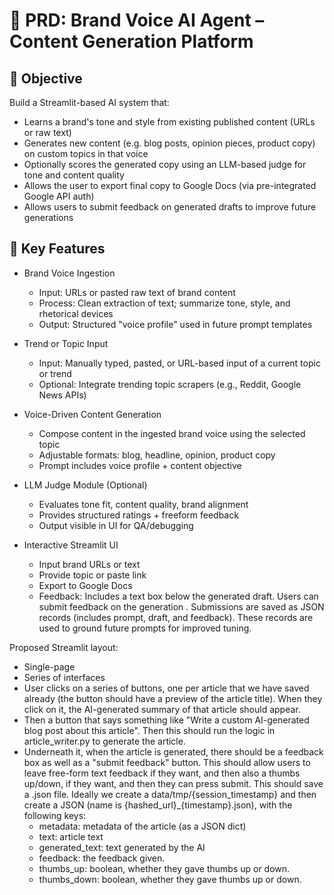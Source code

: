 # 🧠 PRD: Brand Voice AI Agent – Content Generation Platform

## 🎯 Objective

Build a Streamlit-based AI system that:

- Learns a brand's tone and style from existing published content (URLs or raw text)
- Generates new content (e.g. blog posts, opinion pieces, product copy) on custom topics in that voice
- Optionally scores the generated copy using an LLM-based judge for tone and content quality
- Allows the user to export final copy to Google Docs (via pre-integrated Google API auth)
- Allows users to submit feedback on generated drafts to improve future generations

## 🧩 Key Features

- Brand Voice Ingestion
  - Input: URLs or pasted raw text of brand content
  - Process: Clean extraction of text; summarize tone, style, and rhetorical devices
  - Output: Structured "voice profile" used in future prompt templates

- Trend or Topic Input
  - Input: Manually typed, pasted, or URL-based input of a current topic or trend
  - Optional: Integrate trending topic scrapers (e.g., Reddit, Google News APIs)

- Voice-Driven Content Generation
  - Compose content in the ingested brand voice using the selected topic
  - Adjustable formats: blog, headline, opinion, product copy
  - Prompt includes voice profile + content objective

- LLM Judge Module (Optional)
  - Evaluates tone fit, content quality, brand alignment
  - Provides structured ratings + freeform feedback
  - Output visible in UI for QA/debugging

- Interactive Streamlit UI
  - Input brand URLs or text
  - Provide topic or paste link
  - Export to Google Docs
  - Feedback: Includes a text box below the generated draft. Users can submit feedback on the generation . Submissions are saved as JSON records (includes prompt, draft, and feedback). These records are used to ground future prompts for improved tuning.

Proposed Streamlit layout:

- Single-page
- Series of interfaces
- User clicks on a series of buttons, one per article that we have saved already (the button should have a preview of the article title). When they click on it, the AI-generated summary of that article should appear.
- Then a button that says something like "Write a custom AI-generated blog post about this article". Then this should run
the logic in article_writer.py to generate the article.
- Underneath it, when the article is generated, there should be a feedback box as well as a "submit feedback" button. This should allow users to leave free-form text feedback if they want, and then also a thumbs up/down, if they want, and then they
can press submit. This should save a .json file. Ideally we create a data/tmp/{session_timestamp} and then create a JSON (name is {hashed_url}_{timestamp}.json), with the following keys:
  - metadata: metadata of the article (as a JSON dict)
  - text: article text
  - generated_text: text generated by the AI
  - feedback: the feedback given.
  - thumbs_up: boolean, whether they gave thumbs up or down.
  - thumbs_down: boolean, whether they gave thumbs up or down.
